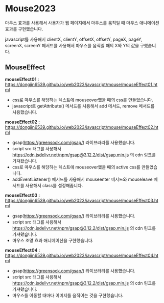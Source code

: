 # Mouse2023
마우스 효과를 사용해서 사용자가 웹 페이지에서 마우스를 움직일 때 마우스 애니메이션 효과를 구현했습니다.

javascript를 사용해서 clientX, clientY, offsetX, offsetY, pageX, pageY, screenX, screenY 메서드를 사용해서 마우스를 움직일 때의 X와 Y의 값을 구했습니다.

## MouseEffect

**mouseEffect01** : https://dongjin6539.github.io/web2023/javascript/mouse/mouseEffect01.html <br>
- css로 마우스를 해당하는 텍스트에 mouseover했을 때의 css를 만들었습니다.
- javascript로 getAttribute() 메서드를 사용해서 add 메서드, remove 메서드를 사용했습니다.

**mouseEffect02** : https://dongjin6539.github.io/web2023/javascript/mouse/mouseEffect02.html <br>
- gsap(https://greensock.com/gsap/) 라이브러리를 사용했습니다.
- script src 태그를 사용해서 https://cdn.jsdelivr.net/npm/gsap@3.12.2/dist/gsap.min.js 의 cdn 링크를 가져왔습니다.
- css로 마우스를 해당하는 텍스트에 mouseover했을 때의 active css를 만들었습니다.
- addEventListener() 메서드를 사용해서 mouseenter 메서드와 mouseleave 메서드를 사용해서 class를 설정해줍니다.

**mouseEffect03** : https://dongjin6539.github.io/web2023/javascript/mouse/mouseEffect03.html <br>
- gsap(https://greensock.com/gsap/) 라이브러리를 사용했습니다.
- script src 태그를 사용해서 https://cdn.jsdelivr.net/npm/gsap@3.12.2/dist/gsap.min.js 의 cdn 링크를 가져왔습니다.
- 마우스 조명 효과 애니메이션을 구현했습니다.

**mouseEffect04** : https://dongjin6539.github.io/web2023/javascript/mouse/mouseEffect04.html <br>
- gsap(https://greensock.com/gsap/) 라이브러리를 사용했습니다.
- script src 태그를 사용해서 https://cdn.jsdelivr.net/npm/gsap@3.12.2/dist/gsap.min.js 의 cdn 링크를 가져왔습니다.
- 마우스를 이동할 때마다 이미지를 움직이는 것을 구현했습니다.




